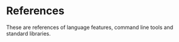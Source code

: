 # References

These are references of language features, command line tools and standard libraries.
